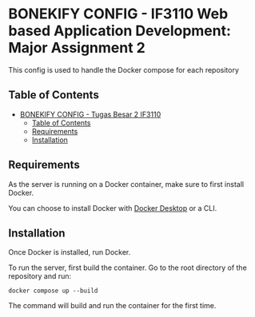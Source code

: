 # BONEKIFY CONFIG - IF3110 Web based Application Development: Major Assignment 2

This config is used to handle the Docker compose for each repository

## Table of Contents
- [BONEKIFY CONFIG - Tugas Besar 2 IF3110](#bonekify-config---tugas-besar-2-if3110)
  - [Table of Contents](#table-of-contents)
  - [Requirements](#requirements)
  - [Installation](#installation)

## Requirements
As the server is running on a Docker container, make sure to first install Docker.

You can choose to install Docker with <a href="https://www.docker.com/products/docker-desktop/">Docker Desktop</a> or a CLI.

## Installation
Once Docker is installed, run Docker.

To run the server, first build the container. Go to the root directory of the repository and run:
```
docker compose up --build
```
The command will build and run the container for the first time.
